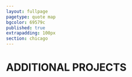 ```yaml
---
layout: fullpage
pagetype: quote map
bgcolor: 69579c
published: true
extrapadding: 100px
section: chicago
---
```


<div id="additional" class="mapstage"></div>

# ADDITIONAL PROJECTS